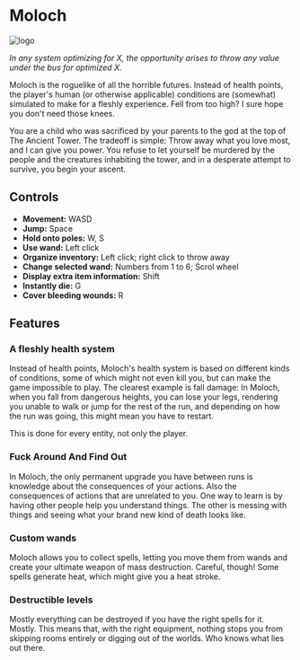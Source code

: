 # Moloch
![logo](https://user-images.githubusercontent.com/56773311/133911301-11890dbc-70ca-4ebd-bc92-5d5ac83ebf82.png)

*In any system optimizing for X, the opportunity arises to throw any value under the bus for optimized X.*

Moloch is the roguelike of all the horrible futures. Instead of health points, the player's human (or otherwise applicable) conditions are (somewhat) simulated to make for a fleshly experience. Fell from too high? I sure hope you don't need those knees.

You are a child who was sacrificed by your parents to the god at the top of The Ancient Tower. The tradeoff is simple: Throw away what you love most, and I can give you power. You refuse to let yourself be murdered by the people and the creatures inhabiting the tower, and in a desperate attempt to survive, you begin your ascent.

## Controls

- **Movement:** WASD
- **Jump:** Space
- **Hold onto poles:** W, S
- **Use wand:** Left click
- **Organize inventory:** Left click; right click to throw away
- **Change selected wand:** Numbers from 1 to 6; Scrol wheel
- **Display extra item information:** Shift
- **Instantly die:** G
- **Cover bleeding wounds:** R


## Features
### A fleshly health system
Instead of health points, Moloch's health system is based on different kinds of conditions, some of which might not even kill you, but can make the game impossible to play. The clearest example is fall damage: In Moloch, when you fall from dangerous heights, you can lose your legs, rendering you unable to walk or jump for the rest of the run, and depending on how the run was going, this might mean you have to restart.

This is done for every entity, not only the player.

### Fuck Around And Find Out
In Moloch, the only permanent upgrade you have between runs is knowledge about the consequences of your actions. Also the consequences of actions that are unrelated to you. One way to learn is by having other people help you understand things. The other is messing with things and seeing what your brand new kind of death looks like.
 
### Custom wands
Moloch allows you to collect spells, letting you move them from wands and create your ultimate weapon of mass destruction. Careful, though! Some spells generate heat, which might give you a heat stroke. 

### Destructible levels
Mostly everything can be destroyed if you have the right spells for it. Mostly. This means that, with the right equipment, nothing stops you from skipping rooms entirely or digging out of the worlds. Who knows what lies out there.
